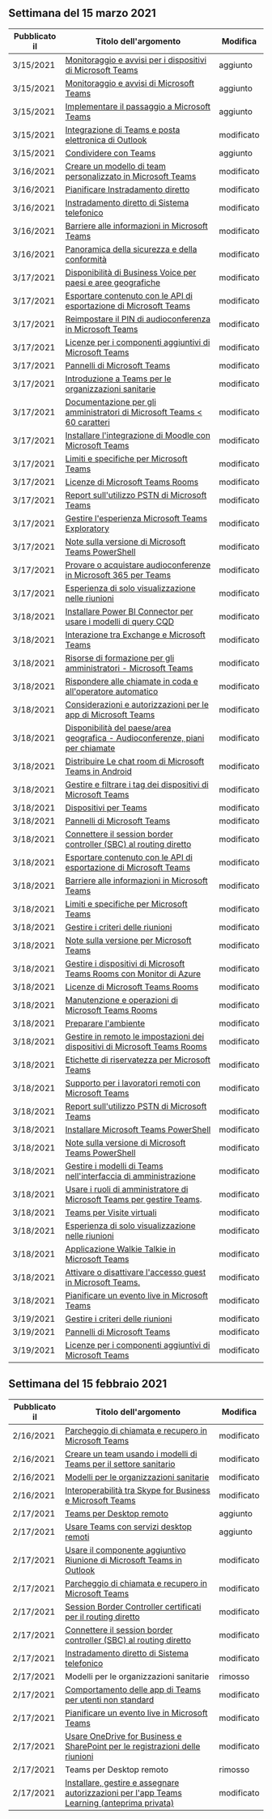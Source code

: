 <!-- This file is generated automatically each week. Changes made to this file will be overwritten.-->




## <a name="week-of-march-15-2021"></a>Settimana del 15 marzo 2021


| Pubblicato il |Titolo dell'argomento | Modifica |
|------|------------|--------|
| 3/15/2021 | [Monitoraggio e avvisi per i dispositivi di Microsoft Teams](../alerts/device-health-status.md) | aggiunto |
| 3/15/2021 | [Monitoraggio e avvisi di Microsoft Teams](../alerts/teams-admin-alerts.md) | aggiunto |
| 3/15/2021 | [Implementare il passaggio a Microsoft Teams](../implement-your-move.md) | aggiunto |
| 3/15/2021 | [Integrazione di Teams e posta elettronica di Outlook](../teams-outlook-email-integration.md) | modificato |
| 3/15/2021 | [Condividere con Teams](../teams-outlook-share-teams.md) | aggiunto |
| 3/16/2021 | [Creare un modello di team personalizzato in Microsoft Teams](../create-a-team-template.md) | modificato |
| 3/16/2021 | [Pianificare Instradamento diretto](../direct-routing-plan.md) | modificato |
| 3/16/2021 | [Instradamento diretto di Sistema telefonico](../direct-routing-protocols-sip.md) | modificato |
| 3/16/2021 | [Barriere alle informazioni in Microsoft Teams](../information-barriers-in-teams.md) | modificato |
| 3/16/2021 | [Panoramica della sicurezza e della conformità](../security-compliance-overview.md) | modificato |
| 3/17/2021 | [Disponibilità di Business Voice per paesi e aree geografiche](../business-voice/country-region-availability.md) | modificato |
| 3/17/2021 | [Esportare contenuto con le API di esportazione di Microsoft Teams](../export-teams-content.md) | modificato |
| 3/17/2021 | [Reimpostare il PIN di audioconferenza in Microsoft Teams](../reset-the-audio-conferencing-pin-in-teams.md) | modificato |
| 3/17/2021 | [Licenze per i componenti aggiuntivi di Microsoft Teams](../teams-add-on-licensing/microsoft-teams-add-on-licensing.md) | modificato |
| 3/17/2021 | [Pannelli di Microsoft Teams](../devices/teams-panels.md) | modificato |
| 3/17/2021 | [Introduzione a Teams per le organizzazioni sanitarie](../expand-teams-across-your-org/healthcare/teams-in-hc.md) | modificato |
| 3/17/2021 | [Documentazione per gli amministratori di Microsoft Teams < 60 caratteri](../index.yml) | modificato |
| 3/17/2021 | [Installare l'integrazione di Moodle con Microsoft Teams](../install-moodle-integration.md) | modificato |
| 3/17/2021 | [Limiti e specifiche per Microsoft Teams](../limits-specifications-teams.md) | modificato |
| 3/17/2021 | [Licenze di Microsoft Teams Rooms](../rooms/rooms-licensing.md) | modificato |
| 3/17/2021 | [Report sull'utilizzo PSTN di Microsoft Teams](../teams-analytics-and-reports/pstn-usage-report.md) | modificato |
| 3/17/2021 | [Gestire l'esperienza Microsoft Teams Exploratory](../teams-exploratory.md) | modificato |
| 3/17/2021 | [Note sulla versione di Microsoft Teams PowerShell](../teams-powershell-release-notes.md) | modificato |
| 3/17/2021 | [Provare o acquistare audioconferenze in Microsoft 365 per Teams](../try-or-purchase-audio-conferencing-in-office-365-for-teams.md) | modificato |
| 3/17/2021 | [Esperienza di solo visualizzazione nelle riunioni](../view-only-meeting-experience.md) | modificato |
| 3/18/2021 | [Installare Power BI Connector per usare i modelli di query CQD](../cqd-power-bi-connector.md) | modificato |
| 3/18/2021 | [Interazione tra Exchange e Microsoft Teams](../exchange-teams-interact.md) | modificato |
| 3/18/2021 | [Risorse di formazione per gli amministratori - Microsoft Teams](../itadmin-readiness.md) | modificato |
| 3/18/2021 | [Rispondere alle chiamate in coda e all'operatore automatico](../answer-auto-attendant-and-call-queue-calls.md) | modificato |
| 3/18/2021 | [Considerazioni e autorizzazioni per le app di Microsoft Teams](../app-permissions.md) | modificato |
| 3/18/2021 | [Disponibilità del paese/area geografica - Audioconferenze, piani per chiamate](../country-and-region-availability-for-audio-conferencing-and-calling-plans/country-and-region-availability-for-audio-conferencing-and-calling-plans.md) | modificato |
| 3/18/2021 | [Distribuire Le chat room di Microsoft Teams in Android](../devices/collab-bar-deploy.md) | modificato |
| 3/18/2021 | [Gestire e filtrare i tag dei dispositivi di Microsoft Teams](../devices/manage-device-tags.md) | modificato |
| 3/18/2021 | [Dispositivi per Teams](../devices/teams-ip-phones.md) | modificato |
| 3/18/2021 | [Pannelli di Microsoft Teams](../devices/teams-panels.md) | modificato |
| 3/18/2021 | [Connettere il session border controller (SBC) al routing diretto](../direct-routing-connect-the-sbc.md) | modificato |
| 3/18/2021 | [Esportare contenuto con le API di esportazione di Microsoft Teams](../export-teams-content.md) | modificato |
| 3/18/2021 | [Barriere alle informazioni in Microsoft Teams](../information-barriers-in-teams.md) | modificato |
| 3/18/2021 | [Limiti e specifiche per Microsoft Teams](../limits-specifications-teams.md) | modificato |
| 3/18/2021 | [Gestire i criteri delle riunioni](../meeting-policies-in-teams.md) | modificato |
| 3/18/2021 | [Note sulla versione per Microsoft Teams](../release-notes/release-notes.md) | modificato |
| 3/18/2021 | [Gestire i dispositivi di Microsoft Teams Rooms con Monitor di Azure](../rooms/azure-monitor-manage.md) | modificato |
| 3/18/2021 | [Licenze di Microsoft Teams Rooms](../rooms/rooms-licensing.md) | modificato |
| 3/18/2021 | [Manutenzione e operazioni di Microsoft Teams Rooms](../rooms/rooms-operations.md) | modificato |
| 3/18/2021 | [Preparare l'ambiente](../rooms/rooms-prep.md) | modificato |
| 3/18/2021 | [Gestire in remoto le impostazioni dei dispositivi di Microsoft Teams Rooms](../rooms/xml-config-file.md) | modificato |
| 3/18/2021 | [Etichette di riservatezza per Microsoft Teams](../sensitivity-labels.md) | modificato |
| 3/18/2021 | [Supporto per i lavoratori remoti con Microsoft Teams](../support-remote-work-with-teams.md) | modificato |
| 3/18/2021 | [Report sull'utilizzo PSTN di Microsoft Teams](../teams-analytics-and-reports/pstn-usage-report.md) | modificato |
| 3/18/2021 | [Installare Microsoft Teams PowerShell](../teams-powershell-install.md) | modificato |
| 3/18/2021 | [Note sulla versione di Microsoft Teams PowerShell](../teams-powershell-release-notes.md) | modificato |
| 3/18/2021 | [Gestire i modelli di Teams nell'interfaccia di amministrazione](../templates-policies.md) | modificato |
| 3/18/2021 | [Usare i ruoli di amministratore di Microsoft Teams per gestire Teams](../using-admin-roles.md). | modificato |
| 3/18/2021 | [Teams per Visite virtuali](../expand-teams-across-your-org/healthcare/ehr-admin.md) | modificato |
| 3/18/2021 | [Esperienza di solo visualizzazione nelle riunioni](../view-only-meeting-experience.md) | modificato |
| 3/18/2021 | [Applicazione Walkie Talkie in Microsoft Teams](../walkie-talkie.md) | modificato |
| 3/18/2021 | [Attivare o disattivare l'accesso guest in Microsoft Teams.](../set-up-guests.md) | modificato |
| 3/18/2021 | [Pianificare un evento live in Microsoft Teams](../teams-live-events/plan-for-teams-live-events.md) | modificato |
| 3/19/2021 | [Gestire i criteri delle riunioni](../meeting-policies-in-teams.md) | modificato |
| 3/19/2021 | [Pannelli di Microsoft Teams](../devices/teams-panels.md) | modificato |
| 3/19/2021 | [Licenze per i componenti aggiuntivi di Microsoft Teams](../teams-add-on-licensing/microsoft-teams-add-on-licensing.md) | modificato |


## <a name="week-of-february-15-2021"></a>Settimana del 15 febbraio 2021


| Pubblicato il |Titolo dell'argomento | Modifica |
|------|------------|--------|
| 2/16/2021 | [Parcheggio di chiamata e recupero in Microsoft Teams](../call-park-and-retrieve.md) | modificato |
| 2/16/2021 | [Creare un team usando i modelli di Teams per il settore sanitario](../expand-teams-across-your-org/healthcare/healthcare-templates-admin-console.md) | modificato |
| 2/16/2021 | [Modelli per le organizzazioni sanitarie](../expand-teams-across-your-org/healthcare/healthcare-templates-admin-console.md) | modificato |
| 2/16/2021 | [Interoperabilità tra Skype for Business e Microsoft Teams](../teams-and-skypeforbusiness-coexistence-and-interoperability.md) | modificato |
| 2/17/2021 | [Teams per Desktop remoto](/MicrosoftTeams/teams-for-rdp) | aggiunto |
| 2/17/2021 | [Usare Teams con servizi desktop remoti](../teams-on-rdp.md) | aggiunto |
| 2/17/2021 | [Usare il componente aggiuntivo Riunione di Microsoft Teams in Outlook](../teams-add-in-for-outlook.md) | modificato |
| 2/17/2021 | [Parcheggio di chiamata e recupero in Microsoft Teams](../call-park-and-retrieve.md) | modificato |
| 2/17/2021 | [Session Border Controller certificati per il routing diretto](../direct-routing-border-controllers.md) | modificato |
| 2/17/2021 | [Connettere il session border controller (SBC) al routing diretto](../direct-routing-connect-the-sbc.md) | modificato |
| 2/17/2021 | [Instradamento diretto di Sistema telefonico](../direct-routing-protocols-sip.md) | modificato |
| 2/17/2021 | Modelli per le organizzazioni sanitarie | rimosso |
| 2/17/2021 | [Comportamento delle app di Teams per utenti non standard](../non-standard-users.md) | modificato |
| 2/17/2021 | [Pianificare un evento live in Microsoft Teams](../teams-live-events/plan-for-teams-live-events.md) | modificato |
| 2/17/2021 | [Usare OneDrive for Business e SharePoint per le registrazioni delle riunioni](../tmr-meeting-recording-change.md) | modificato |
| 2/17/2021 | Teams per Desktop remoto | rimosso |
| 2/17/2021 | [Installare, gestire e assegnare autorizzazioni per l'app Teams Learning (anteprima privata)](../teams-learning-app-overview.md) | modificato |